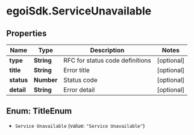 # egoiSdk.ServiceUnavailable

## Properties
Name | Type | Description | Notes
------------ | ------------- | ------------- | -------------
**type** | **String** | RFC for status code definitions | [optional] 
**title** | **String** | Error title | [optional] 
**status** | **Number** | Status code | [optional] 
**detail** | **String** | Error detail | [optional] 


<a name="TitleEnum"></a>
## Enum: TitleEnum


* `Service Unavailable` (value: `"Service Unavailable"`)





